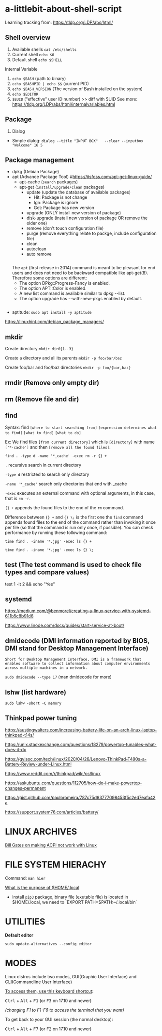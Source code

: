 # a-littlebit-about-shell-script

Learning tracking from: https://tldp.org/LDP/abs/html/

## Shell overview
1. Available shells 
`cat /etc/shells`
2. Current shell
`echo $0`
3. Default shell
`echo $SHELL`

Internal Variable
1. `echo $BASH` (path to binary)
2. `echo $BASHPID | echo $$` (current PID)
3. `echo $BASH_VERSION` (The version of Bash installed on the system)
4. `echo $EDITOR` 
5. `$EUID` ("effective" user ID number) >> diff with $UID
See more: https://tldp.org/LDP/abs/html/internalvariables.html


## Package
1. Dialog
- Simple dialog: `dialog --title "INPUT BOX"   --clear --inputbox "Welcome" 16 5`

## Package management
- dpkg (Debian Package)
- apt (Advance Package Tool) #https://itsfoss.com/apt-get-linux-guide/
  - apt-cache (`search` packages)
  - apt-get (`install/upgrade/clean` packages)
    - update (update the database of available packages)
      - Hit: Package is not change
      - Ign: Package is ignore
      - Get: Package has new version
    - upgrade (ONLY install new version of package)
    - disk-upgrade (install new version of package OR remove the older one)
    - remove (don't touch configuration file)
    - purge (remove everything relate to packge, include configuration file)
    - clean
    - autoclean
    - auto remove
    ```
   The `apt` (first release in 2014) command is meant to be pleasant for end users and does not need to be backward compatible like apt-get(8). Therefore some options are different:
   - The option DPkg::Progress-Fancy is enabled.
   - The option APT::Color is enabled.
   - A new list command is available similar to dpkg --list.
   - The option upgrade has --with-new-pkgs enabled by default.
   ```
- aptitude: `sudo apt install -y aptitude`

https://linuxhint.com/debian_package_managers/

## mkdir
Create directory
`mkdir dir0{1..3}`

Create a directory and all its parents
`mkdir -p foo/bar/baz`

Create foo/bar and foo/baz directories
`mkdir -p foo/{bar,baz}`

## rmdir (Remove only empty dir)
## rm (Remove file and dir)

## find

Syntax: find `[where to start searching from]` `[expression determines what to find]` `[what to find]` `[what to do]`

Ex: We find files `[from current directory]` which is `[directory]` with name `['*-cache']` and then `[remove all the found files]`.
```
find . -type d -name '*_cache' -exec rm -r {} +
```
`.`               recursive search in current directory

`-type d`         restricted to search only directory

`-name '*_cache'` search only directories that end with _cache

`-exec`           executes an external command with optional arguments, in this case, that is `rm -r`.

`{} +`            appends the found files to the end of the `rm` command.

Difference between `{} +` and `{} \;` is the first one the `find` command appends found files to the end of the command rather than invoking it once per file (so that the command is run only once, if possible). You can check performance by running these following command:

`time find . -iname '*.jpg' -exec ls {} +`

`time find . -iname '*.jpg' -exec ls {} \;`

## test (The test command is used to check file types and compare values)
test 1 -lt 2 && echo "Yes"


## systemd

https://medium.com/@benmorel/creating-a-linux-service-with-systemd-611b5c8b91d6

https://www.linode.com/docs/guides/start-service-at-boot/

## dmidecode (DMI information reported by BIOS, DMI stand for Desktop Management Interface)
```
Short for Desktop Management Interface, DMI is a framework that enables software to collect information about computer environments across multiple machines in a network.
```

`sudo dmidecode --type 17` (man dmidecode for more)

## lshw (list hardware)

`sudo lshw -short -C memory`

## Thinkpad power tuning

https://austingwalters.com/increasing-battery-life-on-an-arch-linux-laptop-thinkpad-t14s/

https://unix.stackexchange.com/questions/18279/powertop-tunables-what-does-it-do

https://gvisoc.com/tech/linux/2020/04/26/Lenovo-ThinkPad-T490s-a-Battery-Review-under-Linux.html

https://www.reddit.com/r/thinkpad/wiki/os/linux

https://askubuntu.com/questions/112705/how-do-i-make-powertop-changes-permanent

https://gist.github.com/pauloromeira/787c75d83777098453f5c2ed7eafa42a

https://support.system76.com/articles/battery/

# LINUX ARCHIVES

[Bill Gates on making ACPI not work with Linux](https://www.osnews.com/story/17689/bill-gates-on-making-acpi-not-work-with-linux/)


# FILE SYSTEM HIERACHY

Command: `man hier`

[What is the purpose of $HOME/.local](https://stackoverflow.com/questions/30274743/what-is-the-purpose-of-home-local)
  - Install `pip3` package, binary file (exutable file) is located in $HOME/.local, we need to `EXPORT PATH=$PATH:~/.local/bin`
  
# UTILITIES

**Default editor**

`sudo update-alternatives --config editor`

# MODES

Linux distros include two modes, GUI(Graphic User Interface) and CLI(Commandline User Interface)

[To access them, use this keyboard shortcut](https://askubuntu.com/posts/66198/edit):

<kbd>Ctrl</kbd> + <kbd>Alt</kbd> + <kbd>F1</kbd> (or <kbd>F3</kbd> on 17.10 and newer)

*(changing F1 to F1-F6 to access the terminal that you want)*

To get back to your GUI session (the normal desktop):

<kbd>Ctrl</kbd> + <kbd>Alt</kbd> + <kbd>F7</kbd> (or <kbd>F2</kbd> on 17.10 and newer)
